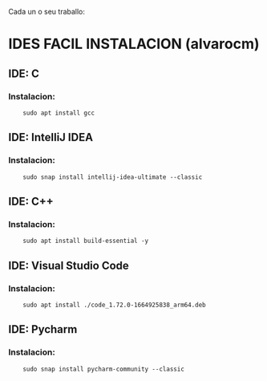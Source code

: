 Cada un o seu traballo:
# IDES FACIL INSTALACION (alvarocm)

## IDE: C

### Instalacion:

        sudo apt install gcc

## IDE: IntelliJ IDEA

### Instalacion:

        sudo snap install intellij-idea-ultimate --classic

## IDE: C++

### Instalacion:

        sudo apt install build-essential -y

## IDE: Visual Studio Code

### Instalacion:

        sudo apt install ./code_1.72.0-1664925838_arm64.deb

## IDE: Pycharm

### Instalacion:

        sudo snap install pycharm-community --classic